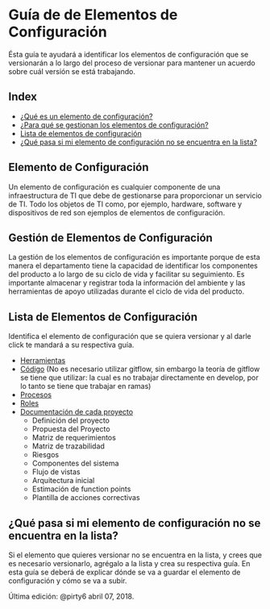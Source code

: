 # Guía de de Elementos de Configuración
Ésta guía te ayudará a identificar los elementos de configuración que se versionarán a lo largo del proceso  de versionar para mantener un acuerdo sobre cuál versión se está trabajando. 

## Index
* [¿Qué es un elemento de configuración?](#Elemento)
* [¿Para qué se gestionan los elementos de configuración?](#Gestion)
* [Lista de elementos de configuración](#Lista)
* [¿Qué pasa si mi elemento de configuración no se encuentra en la lista?](#No)

<a id="Elemento"></a>
## Elemento de Configuración
Un elemento de configuración es cualquier componente de una infraestructura de TI que debe de gestionarse para proporcionar un servicio de TI. Todo los objetos de TI como, por ejemplo, hardware, software y dispositivos de red son ejemplos de elementos de configuración.

<a id="Gestion"></a>
## Gestión de Elementos de Configuración
La gestión de los elementos de configuración es importante porque de esta manera el departamento tiene la capacidad de identificar los componentes del producto a lo largo de su ciclo de vida y facilitar su seguimiento. Es importante almacenar y registrar toda la información del ambiente y las herramientas de apoyo utilizadas durante el ciclo de vida del producto.


<a id="Lista"></a>
## Lista de Elementos de Configuración
Identifica el elemento de configuración que se quiera versionar y al darle click te mandará a su respectiva guía.

* [Herramientas](https://github.com/CaveLabs-1/Wiki/blob/master/Configuracion/Guias/Guia%20Herramientas.md)
* [Código](https://support.gitkraken.com/git-workflows-and-extensions/git-flow) (No es necesario utilizar gitflow, sin embargo la teoría de gitflow se tiene que utilizar: la cual es no trabajar directamente en develop, por lo tanto se tiene que trabajar en ramas)
* [Procesos](https://github.com/CaveLabs-1/Wiki/blob/master/Configuracion/Guias/Guia%20Procesos.md)
* [Roles](https://github.com/CaveLabs-1/Wiki/blob/master/Configuracion/Guias/Guia%20Roles.md)
* [Documentación de cada proyecto](https://github.com/CaveLabs-1/Wiki/blob/master/Configuracion/Guias/Guia%20Proyecto.md)
  * Definición del proyecto
  * Propuesta del Proyecto
  * Matriz de requerimientos
  * Matriz de trazabilidad
  * Riesgos
  * Componentes del sistema
  * Flujo de vistas
  * Arquitectura inicial
  * Estimación de function points
  * Plantilla de acciones correctivas
 
 <a id="No"></a>
 ## ¿Qué pasa si mi elemento de configuración no se encuentra en la lista?
 Si el elemento que quieres versionar no se encuentra en la lista, y crees que es necesario versionarlo, agrégalo a la lista y crea su respectiva guía. En esta guía se deberá de explicar dónde se va a guardar el elemento de configuración y cómo se va a subir.
  


Última edición: @pirty6 abril 07, 2018.
